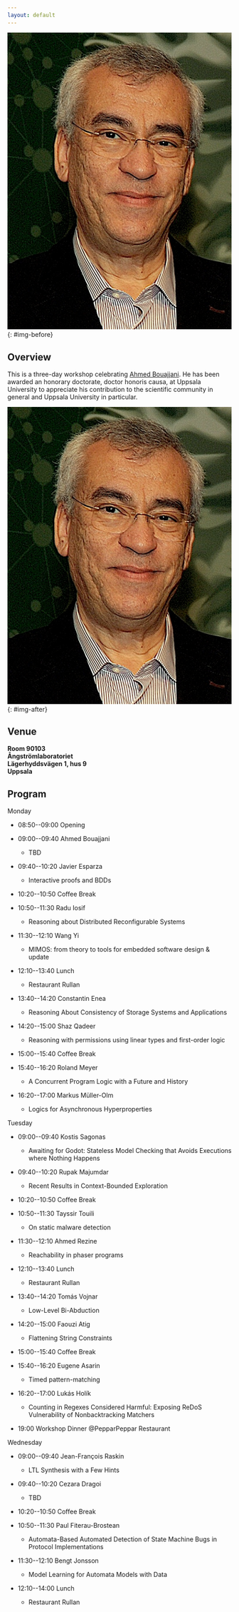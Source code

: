 ```yaml
---
layout: default
---
```


![Ahmed Bouajjani](/assets/images/Ahmed.jpeg){: #img-before}

## Overview

This is a three-day workshop celebrating [Ahmed Bouajjani](https://www.irif.fr/~abou/). He has been awarded an honorary doctorate, doctor honoris causa, at Uppsala University to appreciate his contribution to the scientific community in general and Uppsala University in particular.

![Ahmed Bouajjani](/assets/images/Ahmed.jpeg){: #img-after}

## Venue

**Room 90103\
Ångströmlaboratoriet\
Lägerhyddsvägen 1, hus 9\
Uppsala**

## Program

Monday

- 08:50--09:00 Opening

- 09:00--09:40 Ahmed Bouajjani
	- TBD

- 09:40--10:20 Javier Esparza
	- Interactive proofs and BDDs

- 10:20--10:50 Coffee Break

- 10:50--11:30 Radu Iosif
	- Reasoning about Distributed Reconfigurable Systems

- 11:30--12:10 Wang Yi
	- MIMOS: from theory to tools for embedded software design & update

- 12:10--13:40 Lunch
	- Restaurant Rullan

- 13:40--14:20 Constantin Enea
	- Reasoning About Consistency of Storage Systems and Applications

- 14:20--15:00 Shaz Qadeer
	- Reasoning with permissions using linear types and first-order logic

- 15:00--15:40 Coffee Break

- 15:40--16:20 Roland Meyer
	- A Concurrent Program Logic with a Future and History

- 16:20--17:00 Markus Müller-Olm
	- Logics for Asynchronous Hyperproperties


Tuesday
- 09:00--09:40 Kostis Sagonas
	- Awaiting for Godot: Stateless Model Checking that Avoids Executions where Nothing Happens

- 09:40--10:20 Rupak Majumdar
	- Recent Results in Context-Bounded Exploration

- 10:20--10:50 Coffee Break

- 10:50--11:30 Tayssir Touili
	- On static malware detection

- 11:30--12:10 Ahmed Rezine
	- Reachability in phaser programs

- 12:10--13:40 Lunch
	- Restaurant Rullan

- 13:40--14:20 Tomás Vojnar
	- Low-Level Bi-Abduction

- 14:20--15:00 Faouzi Atig
	- Flattening String Constraints

- 15:00--15:40 Coffee Break

- 15:40--16:20 Eugene Asarin
	- Timed pattern-matching

- 16:20--17:00 Lukás Holík
	- Counting in Regexes Considered Harmful: Exposing ReDoS Vulnerability of Nonbacktracking Matchers

- 19:00 Workshop Dinner @PepparPeppar Restaurant


Wednesday
- 09:00--09:40 Jean-François Raskin
	- LTL Synthesis with a Few Hints

- 09:40--10:20 Cezara Dragoi
	- TBD

- 10:20--10:50 Coffee Break

- 10:50--11:30 Paul Fiterau-Brostean
	- Automata-Based Automated Detection of State Machine Bugs in Protocol Implementations

- 11:30--12:10 Bengt Jonsson
 	- Model Learning for Automata Models with Data

- 12:10--14:00 Lunch
	- Restaurant Rullan
